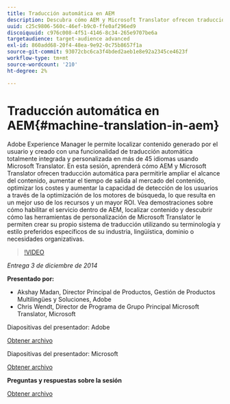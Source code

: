 ```yaml
---
title: Traducción automática en AEM
description: Descubra cómo AEM y Microsoft Translator ofrecen traducción automática para permitirle ampliar el alcance del contenido, aumentar el tiempo de comercialización del contenido, optimizar los costes y aumentar la capacidad de detección de los usuarios a través de la optimización de los motores de búsqueda, lo que resulta en un mejor uso de los recursos y un mayor ROI.
uuid: c25c9806-560c-46ef-b9c0-ffe0af296ed9
discoiquuid: c976c008-4f51-4146-8c34-265e9707be6a
targetaudience: target-audience advanced
exl-id: 860add68-20f4-48ea-9e92-0c75b8657f1a
source-git-commit: 93072cbc6ca3f4bded2aeb1e8e92a2345ce4623f
workflow-type: tm+mt
source-wordcount: '210'
ht-degree: 2%

---
```


# Traducción automática en AEM{#machine-translation-in-aem}

Adobe Experience Manager le permite localizar contenido generado por el usuario y creado con una funcionalidad de traducción automática totalmente integrada y personalizada en más de 45 idiomas usando Microsoft Translator. En esta sesión, aprenderá cómo AEM y Microsoft Translator ofrecen traducción automática para permitirle ampliar el alcance del contenido, aumentar el tiempo de salida al mercado del contenido, optimizar los costes y aumentar la capacidad de detección de los usuarios a través de la optimización de los motores de búsqueda, lo que resulta en un mejor uso de los recursos y un mayor ROI. Vea demostraciones sobre cómo habilitar el servicio dentro de AEM, localizar contenido y descubrir cómo las herramientas de personalización de Microsoft Translator le permiten crear su propio sistema de traducción utilizando su terminología y estilo preferidos específicos de su industria, lingüística, dominio o necesidades organizativas.

>[!VIDEO](https://video.tv.adobe.com/v/19383/?quality=9)

*Entrega 3 de diciembre de 2014*

**Presentado por:**

* Akshay Madan, Director Principal de Productos, Gestión de Productos Multilingües y Soluciones, Adobe
* Chris Wendt, Director de Programa de Grupo Principal Microsoft Translator, Microsoft

Diapositivas del presentador: Adobe

[Obtener archivo](assets/aem-gems-machine-translation-12-03-14.pdf)

Diapositivas del presentador: Microsoft

[Obtener archivo](assets/adobe-microsoft-gems-12-03-14.pdf)

**Preguntas y respuestas sobre la sesión**

[Obtener archivo](assets/q-a-machine-translation-12-3-14.pdf)
<!--
[Get back to the Overview](https://helpx.adobe.com/experience-manager/kt/eseminars/gems/aem-index.html)
-->
